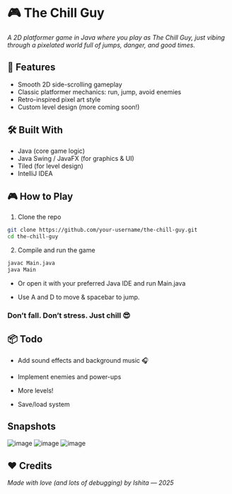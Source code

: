 # 🎮 The Chill Guy

*A 2D platformer game in Java where you play as The Chill Guy, just vibing through a pixelated world full of jumps, danger, and good times.*

## 🚀 Features

- Smooth 2D side-scrolling gameplay
- Classic platformer mechanics: run, jump, avoid enemies
- Retro-inspired pixel art style
- Custom level design (more coming soon!)

## 🛠 Built With

- Java (core game logic)
- Java Swing / JavaFX (for graphics & UI)
- Tiled (for level design)
- IntelliJ IDEA 

## 🎮 How to Play

1. Clone the repo  
```bash
git clone https://github.com/your-username/the-chill-guy.git
cd the-chill-guy
```
   
2. Compile and run the game

```bash
javac Main.java
java Main
```

- Or open it with your preferred Java IDE and run Main.java

- Use A and D to move & spacebar to jump.

### Don’t fall. Don’t stress. Just chill 😎

## 📦 Todo

- Add sound effects and background music 🎧

- Implement enemies and power-ups

- More levels!

- Save/load system

## Snapshots

![image](https://github.com/user-attachments/assets/5026178a-79db-477a-a62f-354ff65dedf0)
![image](https://github.com/user-attachments/assets/60964576-ec54-4ce0-8093-b06a70aca0d9)
![image](https://github.com/user-attachments/assets/721ee80a-3a4c-4a37-b352-42894de7d258)


## ❤️ Credits
*Made with love (and lots of debugging)*
*by Ishita — 2025*
